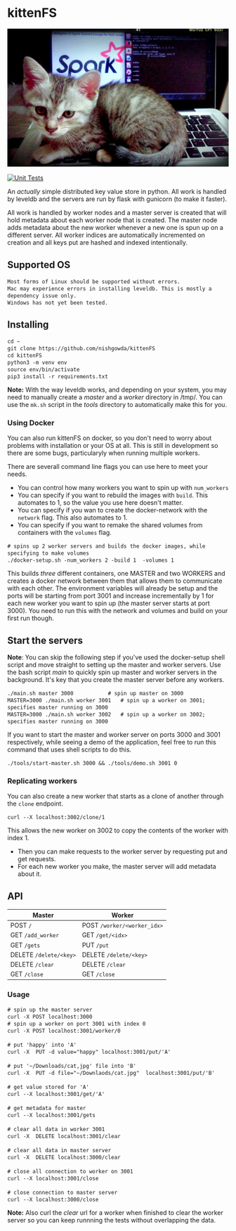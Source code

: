 # kittenFS
<p align="center">
<img src="cat.jpg" alt="cat" width="600"/>
</p>

[![Unit Tests](https://github.com/nishgowda/KittenFS/actions/workflows/tests.yml/badge.svg)](https://github.com/nishgowda/KittenFS/actions/workflows/tests.yml)

An *actually* simple distributed key value store in python. All work is handled by leveldb and the servers are run by flask with gunicorn (to make it faster).

All work is handled by worker nodes and a master server is created that will hold metadata about each worker node that is created. The master node adds metadata about the new worker whenever a new one is spun up on a different server. All worker indices are automatically incremented on creation and all keys put are hashed and indexed intentionally.

## Supported OS
```
Most forms of Linux should be supported without errors.
Mac may experience errors in installing leveldb. This is mostly a dependency issue only.
Windows has not yet been tested.
```

## Installing
```
cd ~
git clone https://github.com/nishgowda/kittenFS
cd kittenFS
python3 -m venv env
source env/bin/activate
pip3 install -r requirements.txt
```
**Note:** With the way leveldb works, and depending on your system, you may need to manually create a *master* and a *worker* directory in /tmp/. You can use the `mk.sh` script in the *tools* directory to automatically make this for you.

### Using Docker
You can also run kittenFS on docker, so you don't need to worry about problems with installation or your OS at all. This is still in development so there are some bugs, particularyly when running multiple workers.

 There are severall command line flags you can use here to meet your needs. 
- You can control how many workers you want to spin up with `num_workers`
- You can specify if you want to rebuild the images with `build`. This automates to 1, so the value you use here doesn't matter.
- You can specify if you wan to create the docker-network with the `network` flag. This also automates to 1.
- You can specify if you want to remake the shared volumes from containers with the `volumes` flag.  
```
# spins up 2 worker servers and builds the docker images, while specifying to make volumes
./docker-setup.sh -num_workers 2 -build 1  -volumes 1
```
This builds *three* different containers, one MASTER and two WORKERS and creates a docker network between them that allows them to communicate with each other. The environment variables will already be setup and the ports will be starting from port 3001 and increase incrementally by 1 for each new worker you want to spin up (the master server starts at port 3000). You need to run this with the network and volumes and build on your first run though.


## Start the servers
**Note**: You can skip the following step if you've used the docker-setup shell script and move straight to setting up the master and worker servers.
Use the bash script *main* to quickly spin up master and worker servers in the background. It's key that you create the master server before any workers.
```
./main.sh master 3000 			# spin up master on 3000
MASTER=3000 ./main.sh worker 3001 	# spin up a worker on 3001; specifies master running on 3000
MASTER=3000 ./main.sh worker 3002 	# spin up a worker on 3002; specifies master running on 3000
```

If you want to start the master and worker server on ports 3000 and 3001 respectively, while seeing a demo of the application, feel free to run this command that uses shell scripts to do this.
```
./tools/start-master.sh 3000 && ./tools/demo.sh 3001 0
```

### Replicating workers
You can also create a new worker that starts as a clone of another through the `clone` endpoint.
```
curl --X localhost:3002/clone/1
```
This allows the new worker on 3002 to copy the contents of the worker with index 1.

- Then you can make requests to the worker server by requesting put and get requests.
- For each new worker you make, the master server will add metadata about it.

## API
| Master  | Worker |
| ----    | ------ |
| POST `/`               | POST `/worker/<worker_idx>` |
| GET `/add_worker`      | GET `/get/<idx>`            |
| GET `/gets`            | PUT `/put`                  |
| DELETE `/delete/<key>` | DELETE `/delete/<key>`      |
| DELETE `/clear`        | DELETE `/clear`             |
| GET `/close`		 | GET `/close`		       |


### Usage
```
# spin up the master server
curl -X POST localhost:3000
# spin up a worker on port 3001 with index 0						
curl -X POST localhost:3001/worker/0					

# put 'happy' into 'A'
curl -X  PUT -d value="happy" localhost:3001/put/'A'		

# put '~/Downloads/cat,jpg' file into 'B'
curl -X  PUT -d file="~/Downlaods/cat.jpg"  localhost:3001/put/'B' 	

# get value stored for 'A'
curl --X localhost:3001/get/'A'		

# get metadata for master
curl --X localhost:3001/gets				

# clear all data in worker 3001
curl -X  DELETE localhost:3001/clear					

# clear all data in master server
curl -X  DELETE localhost:3000/clear					

# close all connection to worker on 3001
curl --X localhost:3001/close		

# close connection to master server		
curl --X localhost:3000/close						
```
**Note:** Also curl the *clear* url for a worker when finished to clear the  worker server so you can keep runnning the tests without overlapping the data.
